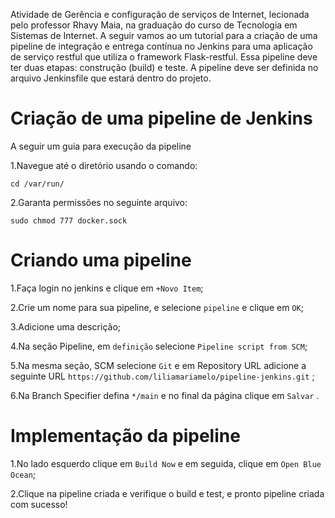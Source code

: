 Atividade de Gerência e configuração de serviços de Internet, lecionada pelo professor Rhavy Maia, na graduação do curso de Tecnologia em Sistemas de Internet. A seguir vamos ao um tutorial para a criação de uma pipeline de integração e entrega contínua no Jenkins para uma aplicação de serviço restful que utiliza o framework Flask-restful. Essa pipeline deve ter duas etapas: construção (build) e teste. A pipeline deve ser definida no arquivo Jenkinsfile que estará dentro do projeto.

# Criação de uma pipeline de Jenkins

A seguir um guia para execução da pipeline

1.Navegue até o diretório  usando o comando:

`cd /var/run/`

2.Garanta permissões no seguinte arquivo:

`sudo chmod 777 docker.sock`

# Criando uma pipeline

1.Faça login no jenkins e clique em `+Novo Item`;

2.Crie um nome para sua pipeline, e selecione `pipeline` e clique em `OK`;

3.Adicione uma descrição;

4.Na seção Pipeline, em `definição` selecione `Pipeline script from SCM`;

5.Na mesma seção, SCM selecione `Git` e em Repository URL adicione a seguinte URL `https://github.com/liliamariamelo/pipeline-jenkins.git` ;

6.Na Branch Specifier defina `*/main` e no final da página clique em `Salvar` .

# Implementação da pipeline

1.No lado esquerdo clique em `Build Now` e em seguida, clique em `Open Blue Ocean`;

2.Clique na pipeline criada e verifique o build e test, e pronto pipeline criada com sucesso!
